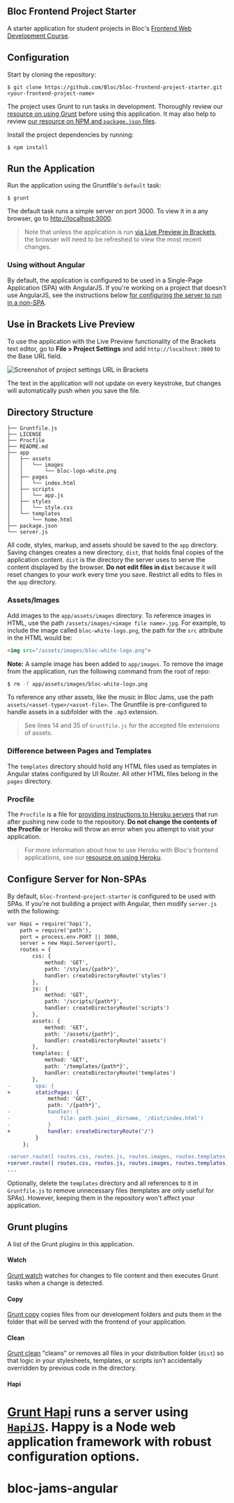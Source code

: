 ## Bloc Frontend Project Starter

A starter application for student projects in Bloc's [Frontend Web Development Course](https://www.bloc.io/frontend-development-bootcamp).

## Configuration

Start by cloning the repository:

```
$ git clone https://github.com/Bloc/bloc-frontend-project-starter.git <your-frontend-project-name>
```

The project uses Grunt to run tasks in development. Thoroughly review our [resource on using Grunt](https://www.bloc.io/resources/using-grunt) before using this application. It may also help to review [our resource on NPM and `package.json` files](https://www.bloc.io/resources/npm-and-package-json).

Install the project dependencies by running:

```
$ npm install
```

## Run the Application

Run the application using the Gruntfile's `default` task:

```
$ grunt
```

The default task runs a simple server on port 3000. To view it in a any browser, go to [http://localhost:3000](http://localhost:3000).

>Note that unless the application is run [via Live Preview in Brackets](#use-in-brackets-live-preview), the browser will need to be refreshed to view the most recent changes.

### Using without Angular

By default, the application is configured to be used in a Single-Page Application (SPA) with AngularJS. If you're working on a project that doesn't use AngularJS, see the instructions below [for configuring the server to run in a non-SPA](#configure-server-for-non-spas).

## Use in Brackets Live Preview

To use the application with the Live Preview functionality of the Brackets text editor, go to __File > Project Settings__ and add `http://localhost:3000` to the Base URL field.

![Screenshot of project settings URL in Brackets](https://bloc-global-assets.s3.amazonaws.com/images-frontend/screenshots/bloc-frontend-project-starter/live_preview_project_settings.png)

The text in the application will not update on every keystroke, but changes will automatically push when you save the file.

## Directory Structure

```
├── Gruntfile.js
├── LICENSE
├── Procfile
├── README.md
├── app
│   ├── assets
│   │   └── images
│   │       └── bloc-logo-white.png
│   ├── pages
│   │   └── index.html
│   ├── scripts
│   │   └── app.js
│   ├── styles
│   │   └── style.css
│   └── templates
│       └── home.html
├── package.json
└── server.js
```

All code, styles, markup, and assets should be saved to the `app` directory. Saving changes creates a new directory, `dist`, that holds final copies of the application content. `dist` is the directory the server uses to serve the content displayed by the browser. __Do not edit files in `dist`__ because it will reset changes to your work every time you save. Restrict all edits to files in the `app` directory.

### Assets/Images

Add images to the `app/assets/images` directory. To reference images in HTML, use the path `/assets/images/<image file name>.jpg`. For example, to include the image called `bloc-white-logo.png`, the path for the `src` attribute in the HTML would be:

```html
<img src="/assets/images/bloc-white-logo.png">
```

__Note:__ A sample image has been added to `app/images`. To remove the image from the application, run the following command from the root of repo:

```bash
$ rm -f app/assets/images/bloc-white-logo.png
```

To reference any other assets, like the music in Bloc Jams, use the path `assets/<asset-type>/<asset-file>`. The Gruntfile is pre-configured to handle assets in a subfolder with the `.mp3` extension.

>See lines 14 and 35 of `Gruntfile.js` for the accepted file extensions of assets.

### Difference between Pages and Templates

The `templates` directory should hold any HTML files used as templates in Angular states configured by UI Router. All other HTML files belong in the `pages` directory.

### Procfile

The `Procfile` is a file for [providing instructions to Heroku servers](https://devcenter.heroku.com/articles/procfile) that run after pushing new code to the repository. __Do not change the contents of the Procfile__ or Heroku will throw an error when you attempt to visit your application.

>For more information about how to use Heroku with Bloc's frontend applications, see our [resource on using Heroku](https://www.bloc.io/resources/using-heroku-frontend).

## Configure Server for Non-SPAs

By default, `bloc-frontend-project-starter` is configured to be used with SPAs. If you're not building a project with Angular, then modify `server.js` with the following:

```diff
var Hapi = require('hapi'),
    path = require('path'),
    port = process.env.PORT || 3000,
    server = new Hapi.Server(port),
    routes = {
        css: {
            method: 'GET',
            path: '/styles/{path*}',
            handler: createDirectoryRoute('styles')
        },
        js: {
            method: 'GET',
            path: '/scripts/{path*}',
            handler: createDirectoryRoute('scripts')
        },
        assets: {
            method: 'GET',
            path: '/assets/{path*}',
            handler: createDirectoryRoute('assets')
        },
        templates: {
            method: 'GET',
            path: '/templates/{path*}',
            handler: createDirectoryRoute('templates')
        },
-        spa: {
+        staticPages: {
             method: 'GET',
             path: '/{path*}',
-            handler: {
-                file: path.join(__dirname, '/dist/index.html')
-            }
+            handler: createDirectoryRoute('/')
         }
     };

-server.route([ routes.css, routes.js, routes.images, routes.templates, routes.spa ]);
+server.route([ routes.css, routes.js, routes.images, routes.templates, routes.staticPages ]);
...
```

Optionally, delete the `templates` directory and all references to it in `Gruntfile.js` to remove unnecessary files (templates are only useful for SPAs). However, keeping them in the repository won't affect your application.

## Grunt plugins

A list of the Grunt plugins in this application.

#### Watch

[Grunt watch](https://github.com/gruntjs/grunt-contrib-watch) watches for changes to file content and then executes Grunt tasks when a change is detected.

#### Copy

[Grunt copy](https://github.com/gruntjs/grunt-contrib-copy) copies files from our development folders and puts them in the folder that will be served with the frontend of your application.

#### Clean

[Grunt clean](https://github.com/gruntjs/grunt-contrib-clean) "cleans" or removes all files in your distribution folder (`dist`) so that logic in your stylesheets, templates, or scripts isn't accidentally overridden by previous code in the directory.

#### Hapi

[Grunt Hapi](https://github.com/athieriot/grunt-hapi) runs a server using [`HapiJS`](http://hapijs.com/). Happy is a Node web application framework with robust configuration options.
=======
# bloc-jams-angular
